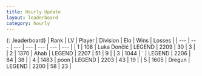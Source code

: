 ```yaml
---
title: Hourly Update
layout: leaderboard
category: hourly
---
```


{: .leaderboard}
| Rank | LV | Player | Division | Elo | Wins | Losses |
| --- | --- | --- | --- | --- | --- | --- |
| <span data-change="0">1</span> | 108 | <span title="ID: 632030">Luka Dončić</span> | LEGEND | <span data-change="0">2209</span> | <span data-change="0">30</span> | <span data-change="0">3</span> |
| <span data-change="0">2</span> | 1370 | <span title="ID: 402846">Ahab</span> | LEGEND | <span data-change="0">2207</span> | <span data-change="0">51</span> | <span data-change="0">9</span> |
| <span data-change="2">3</span> | 1044 | <span title="ID: 224611">´</span> | LEGEND | <span data-change="8">2206</span> | <span data-change="4">84</span> | <span data-change="1">38</span> |
| <span data-change="-1">4</span> | 1483 | <span title="ID: 540690">poon</span> | LEGEND | <span data-change="0">2203</span> | <span data-change="0">43</span> | <span data-change="0">19</span> |
| <span data-change="-1">5</span> | 1605 | <span title="ID: 337810">Dregun</span> | LEGEND | <span data-change="0">2200</span> | <span data-change="0">58</span> | <span data-change="0">23</span> |